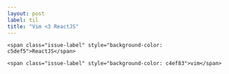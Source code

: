 ```yaml
---
layout: post
label: til
title: "Vim <3 ReactJS"
---
```


<p>
  
  	<span class="issue-label" style="background-color: c5def5">ReactJS</span>
  
  	<span class="issue-label" style="background-color: c4ef83">vim</span>
  
</p>

